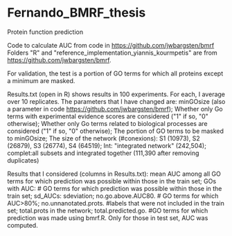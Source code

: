 # Fernando_BMRF_thesis
Protein function prediction

Code to calculate AUC from code in https://github.com/jwbargsten/bmrf 
Folders "R" and "reference_implementation_yiannis_kourmpetis" are from https://github.com/jwbargsten/bmrf.

For validation, the test is a portion of GO terms for which all proteins except a minimum are masked. 

Results.txt (open in R) shows results in 100 experiments. For each, I average over 10 replicates. The parameters that I have changed are:
minGOsize (also a parameter in code https://github.com/jwbargsten/bmrf);
Whether only Go terms with experimental evidence scores are considered ("1" if so, "0" otherwise);
Whether only Go terms related to biological processes are considered ("1" if so, "0" otherwise);
The portion of GO terms to be masked to minGOsize;
The size of the network (#conexions):
  S1 (10973), S2 (26879), S3 (26774), S4 (64519);
  Int: "integrated network" (242,504);
  complet:all subsets and integrated together (111,390 after removing duplicates)
  
 Results that I considered (columns in Results.txt):
 mean AUC among all GO terms for which prediction was possible within those in the train set;
 GOs with AUC: # GO terms for which prediction was possible within those in the train set;
 sd_AUCs: sdeviation;
 no.go.above.AUC80. # GO terms for which AUC>80%;
 no.unnanotated.prots. #labels that were not included in the train set;
 total.prots in the network;
 total.predicted.go. #GO terms for which prediction was made using bmrf.R. Only for those in test set, AUC was computed.
 
